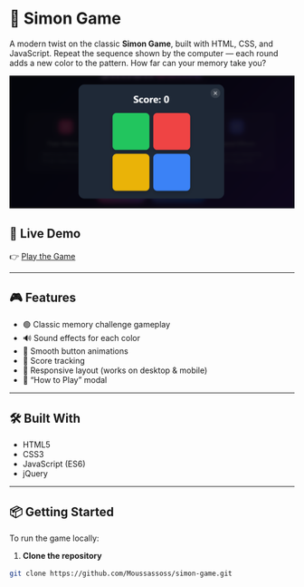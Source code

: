 # 🧠 Simon Game

A modern twist on the classic **Simon Game**, built with HTML, CSS, and JavaScript. Repeat the sequence shown by the computer — each round adds a new color to the pattern. How far can your memory take you?

![Simon Game Screenshot](./screenshot.png) <!-- Replace with actual image path if you have one -->

## 🚀 Live Demo

👉 [Play the Game](https://your-username.github.io/simon-game/)  
<!-- Replace "your-username" with your actual GitHub username -->

---

## 🎮 Features

- 🟢 Classic memory challenge gameplay
- 🔊 Sound effects for each color
- 🎨 Smooth button animations
- 💯 Score tracking
- 📱 Responsive layout (works on desktop & mobile)
- 🧾 “How to Play” modal

---

## 🛠️ Built With

- HTML5
- CSS3
- JavaScript (ES6)
- jQuery

---

## 📦 Getting Started

To run the game locally:

1. **Clone the repository**

```bash
git clone https://github.com/Moussassoss/simon-game.git
